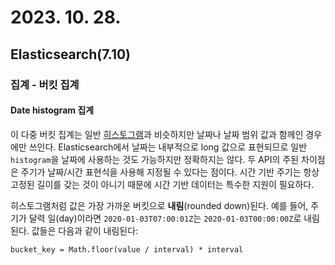 # 2023. 10. 28.

## Elasticsearch(7.10)

### 집계 - 버킷 집계

#### Date histogram 집계

이 다중 버킷 집계는 일반 [히스토그램][histogram-aggregation]과 비슷하지만 날짜나 날짜 범위 값과 함께인 경우에만 쓰인다. Elasticsearch에서 날짜는 내부적으로 long 값으로 표현되므로 일반 `histogram`을 날짜에 사용하는 것도 가능하지만 정확하지는 않다. 두 API의 주된 차이점은 주기가 날짜/시간 표현식을 사용해 지정될 수 있다는 점이다. 시간 기반 주기는 항상 고정된 길이를 갖는 것이 아니기 때문에 시간 기반 데이터는 특수한 지원이 필요하다.

히스토그램처럼 값은 가장 가까운 버킷으로 **내림**(rounded down)된다. 예를 들어, 주기가 달력 일(day)이라면 `2020-01-03T07:00:01Z`는 `2020-01-03T00:00:00Z`로 내림된다. 값들은 다음과 같이 내림된다:

```
bucket_key = Math.floor(value / interval) * interval
```





[histogram-aggregation]: https://www.elastic.co/guide/en/elasticsearch/reference/7.10/search-aggregations-bucket-histogram-aggregation.html